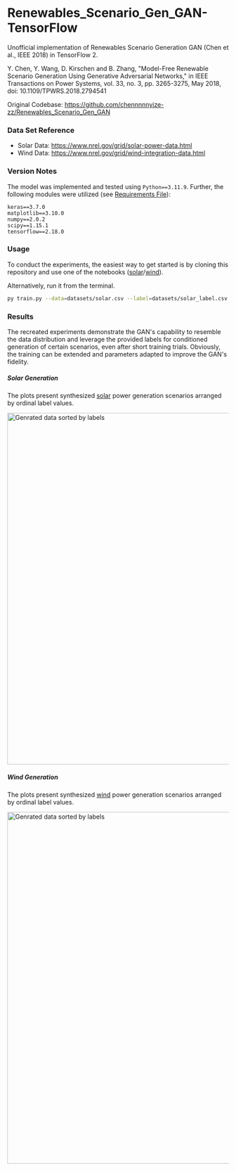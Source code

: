 # Renewables_Scenario_Gen_GAN-TensorFlow
Unofficial implementation of Renewables Scenario Generation GAN (Chen et al., IEEE 2018) in TensorFlow 2.

Y. Chen, Y. Wang, D. Kirschen and B. Zhang, "Model-Free Renewable Scenario Generation Using Generative Adversarial Networks," in IEEE Transactions on Power Systems, vol. 33, no. 3, pp. 3265-3275, May 2018, doi: 10.1109/TPWRS.2018.2794541

Original Codebase: https://github.com/chennnnnyize-zz/Renewables_Scenario_Gen_GAN

### Data Set Reference
* Solar Data: https://www.nrel.gov/grid/solar-power-data.html
* Wind Data: https://www.nrel.gov/grid/wind-integration-data.html

### Version Notes
The model was implemented and tested using `Python==3.11.9`. Further, the following modules were utilized (see [Requirements File](./requirements.txt)):
```
keras==3.7.0
matplotlib==3.10.0
numpy==2.0.2
scipy==1.15.1
tensorflow==2.18.0
```

### Usage
To conduct the experiments, the easiest way to get started is by cloning this repository and use one of the notebooks ([solar](./renewables_scenario_gen_gan_solar.ipynb)/[wind](./renewables_scenario_gen_gan_wind.ipynb)).

Alternatively, run it from the terminal.
```bash
py train.py --data=datasets/solar.csv --label=datasets/solar_label.csv --epochs=5000 --batch_size=32 --learning_rate=1e-4
```

### Results
The recreated experiments demonstrate the GAN's capability to resemble the data distribution and leverage the provided labels for conditioned generation of certain scenarios, even after short training trials. Obviously, the training can be extended and parameters adapted to improve the GAN's fidelity.

##### Solar Generation
The plots present synthesized [solar](./renewables_scenario_gen_gan_solar.ipynb) power generation scenarios arranged by ordinal label values.

<img src="../assets/generated_data_solar.png" alt="Genrated data sorted by labels" width="800"/>

##### Wind Generation
The plots present synthesized [wind](./renewables_scenario_gen_gan_wind.ipynb) power generation scenarios arranged by ordinal label values.

<img src="../assets/generated_data_wind.png" alt="Genrated data sorted by labels" width="800"/>
